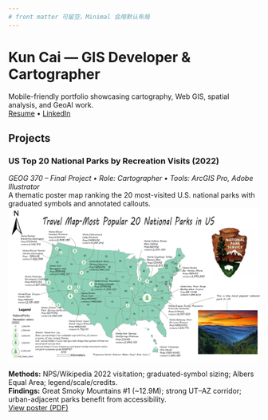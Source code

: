 ```yaml
---
# front matter 可留空，Minimal 会用默认布局
---
```


# Kun Cai — GIS Developer & Cartographer

Mobile-friendly portfolio showcasing cartography, Web GIS, spatial analysis, and GeoAI work.  
[Resume](resume.pdf) • [LinkedIn](https://www.linkedin.com/)  

## Projects
### US Top 20 National Parks by Recreation Visits (2022)
*GEOG 370 – Final Project • Role: Cartographer • Tools: ArcGIS Pro, Adobe Illustrator*  
A thematic poster map ranking the 20 most-visited U.S. national parks with graduated symbols and annotated callouts.  
![Poster: Top 20 US National Parks by 2022 visits](assets/img/national-parks.jpg)

**Methods:** NPS/Wikipedia 2022 visitation; graduated-symbol sizing; Albers Equal Area; legend/scale/credits.  
**Findings:** Great Smoky Mountains #1 (~12.9M); strong UT–AZ corridor; urban-adjacent parks benefit from accessibility.  
[View poster (PDF)](assets/docs/KUNCAI_FINAL2.pdf)
